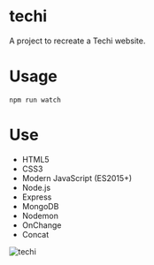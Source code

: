 # techi
A project to recreate a Techi website.
# Usage
```
npm run watch
```
# Use
* HTML5
* CSS3
* Modern JavaScript (ES2015+)
* Node.js
* Express
* MongoDB
* Nodemon
* OnChange
* Concat

![techi](https://user-images.githubusercontent.com/27325328/33043814-8891b56e-cdfb-11e7-99aa-6dd78aa10bc8.gif)

